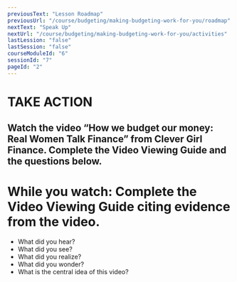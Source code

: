 ```yaml
---
previousText: "Lesson Roadmap"
previousUrl: "/course/budgeting/making-budgeting-work-for-you/roadmap"
nextText: "Speak Up"
nextUrl: "/course/budgeting/making-budgeting-work-for-you/activities"
lastLession: "false"
lastSession: "false"
courseModuleId: "6"
sessionId: "7"
pageId: "2"
---
```



# TAKE ACTION
## Watch the video “How we budget our money: Real Women Talk Finance” from Clever Girl Finance. Complete the Video Viewing Guide and the questions below.

<sparkle-youtube src="https://www.youtube.com/embed/6PquuGymWP0"></sparkle-youtube>

# While you watch: Complete the Video Viewing Guide citing evidence from the video.

- What did you hear? 	
- What did you see?   
- What did you realize?	
- What did you wonder?
- What is the central idea of this video?
